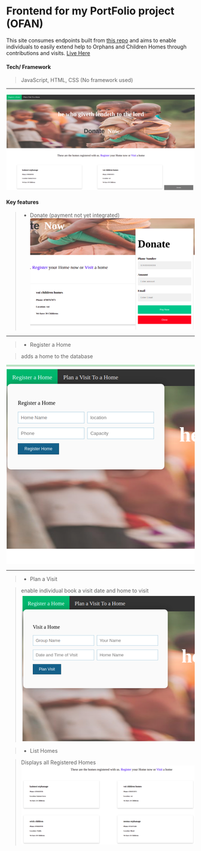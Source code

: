 # Frontend for my PortFolio project (OFAN)

This site consumes endpoints built from [this repo](https://github.com/kiminzajnr/PortfolioProject--BackEnd) and aims to enable individuals to easily extend help to Orphans and Children Homes through contributions and visits.
[Live Here](https://kiminzajnr.github.io/PortfolioProject-Frontend/)

#### Tech/ Framework

> JavaScript, HTML, CSS (No framework used)

---

![ofan](img/Ofan.png "ofan")

#### Key features

> - Donate (payment not yet integrated)
![Make Donation](img/donate.png "donate window")

---

> - Register a Home

> adds a home to the database

![Register a Home](img/registerhome.png "Regiter Home")

---

> - Plan a Visit

> enable individual book a visit date and home to visit
![Plan a Visit](img/planvisit.png)

> - List Homes

> Displays all Registered Homes
![Homes](img/listhomes.png "registered homes")